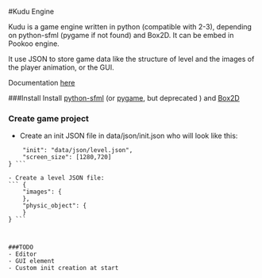 #Kudu Engine

Kudu is a game engine written in python (compatible with 2-3), depending on python-sfml (pygame if not found) and Box2D. It can be embed in Pookoo engine.

It use JSON to store game data like the structure of level and the images of the player animation, or the GUI.

Documentation [here](http://team-kwakwa.com/kudu_doc/index.html)

###Install
Install [python-sfml](http://www.python-sfml.org/)
(or [pygame](http://www.pygame.org/), but deprecated )
and [Box2D](http://code.google.com/p/pybox2d/)

### Create game project
- Create an init JSON file in data/json/init.json who will look like this:
``` {
	"init": "data/json/level.json",
	"screen_size": [1280,720]
} ```

- Create a level JSON file:
``` {
	"images": {
	},
	"physic_object": {
	}
} ```



###TODO
- Editor
- GUI element
- Custom init creation at start
